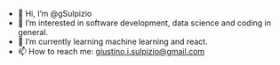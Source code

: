 - 👋 Hi, I’m @gSulpizio
- 👀 I’m interested in software development, data science and coding in general.
- 🌱 I’m currently learning machine learning and react.
- 📫 How to reach me: giustino.i.sulpizio@gmail.com

<!---
gSulpizio/gSulpizio is a ✨ special ✨ repository because its `README.md` (this file) appears on your GitHub profile.
You can click the Preview link to take a look at your changes.
--->
